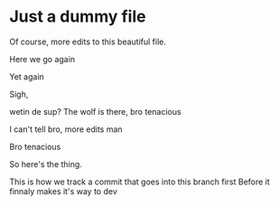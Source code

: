 # Just a dummy file


Of course, more edits to this beautiful file.

Here we go again

Yet again

Sigh, 

wetin de sup?
The wolf is there, bro tenacious





I can't tell 
bro, more edits man


Bro tenacious


So here's the thing.

This is how we track a commit that goes into this branch first
Before it finnaly makes it's way to dev
